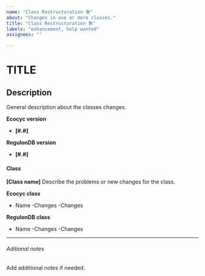 ```yaml
---
name: "Class Restructuration 🛠"
about: "Changes in one or more classes."
title: "Class Restructuration 🛠"
labels: "enhancement, help wanted"
assignees: ""

---
```


# TITLE

## Description

General description about the classes changes.

**Ecocyc version**

- **[#.#]**

**RegulonDB version**

- **[#.#]**

#### Class

**[Class name]**
Describe the problems or new changes for the class.

<!-- Add images or diagrams if needed -->

**Ecocyc class**

- Name
  -Changes
  -Changes

**RegulonDB class**

- Name
  -Changes
  -Changes

<!-- Repeat Class section for new classes-->

---

###### Aditional notes

Add additional notes if needed.
